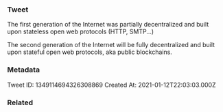 ### Tweet
The first generation of the Internet was partially decentralized and built upon stateless open web protocols (HTTP, SMTP...)

The second generation of the Internet will be fully decentralized and built upon stateful open web protocols, aka public blockchains.

### Metadata
Tweet ID: 1349114694326308869
Created At: 2021-01-12T22:03:03.000Z

### Related

